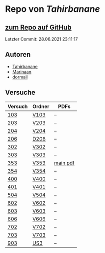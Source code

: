 # Repo von *Tahirbanane*

## [zum Repo auf GitHub](https://github.com/Tahirbanane/AP)

Letzter Commit: 28.06.2021 23:11:17

## Autoren
- [Tahirbanane](https://github.com/Tahirbanane)
- [Marinaan](https://github.com/Marinaan)
- [dormail](https://github.com/dormail)

## Versuche

|       Versuch       |                         Ordner                         |                                                       PDFs                                                       |
|---------------------|--------------------------------------------------------|------------------------------------------------------------------------------------------------------------------|
|[103](../versuch/103)|[V103](https://github.com/Tahirbanane/AP/tree/main/V103)|–                                                                                                                 |
|[203](../versuch/203)|[V203](https://github.com/Tahirbanane/AP/tree/main/V203)|–                                                                                                                 |
|[204](../versuch/204)|[V204](https://github.com/Tahirbanane/AP/tree/main/V204)|–                                                                                                                 |
|[206](../versuch/206)|[D206](https://github.com/Tahirbanane/AP/tree/main/D206)|–                                                                                                                 |
|[302](../versuch/302)|[V302](https://github.com/Tahirbanane/AP/tree/main/V302)|–                                                                                                                 |
|[303](../versuch/303)|[V303](https://github.com/Tahirbanane/AP/tree/main/V303)|–                                                                                                                 |
|[353](../versuch/353)|[V353](https://github.com/Tahirbanane/AP/tree/main/V353)|[main.pdf](https://docs.google.com/viewer?url=https://raw.githubusercontent.com/Tahirbanane/AP/main/V353/main.pdf)|
|[354](../versuch/354)|[V354](https://github.com/Tahirbanane/AP/tree/main/V354)|–                                                                                                                 |
|[400](../versuch/400)|[V400](https://github.com/Tahirbanane/AP/tree/main/V400)|–                                                                                                                 |
|[401](../versuch/401)|[V401](https://github.com/Tahirbanane/AP/tree/main/V401)|–                                                                                                                 |
|[504](../versuch/504)|[V504](https://github.com/Tahirbanane/AP/tree/main/V504)|–                                                                                                                 |
|[602](../versuch/602)|[V602](https://github.com/Tahirbanane/AP/tree/main/V602)|–                                                                                                                 |
|[603](../versuch/603)|[V603](https://github.com/Tahirbanane/AP/tree/main/V603)|–                                                                                                                 |
|[606](../versuch/606)|[V606](https://github.com/Tahirbanane/AP/tree/main/V606)|–                                                                                                                 |
|[702](../versuch/702)|[V702](https://github.com/Tahirbanane/AP/tree/main/V702)|–                                                                                                                 |
|[703](../versuch/703)|[V703](https://github.com/Tahirbanane/AP/tree/main/V703)|–                                                                                                                 |
|[903](../versuch/903)|[US3](https://github.com/Tahirbanane/AP/tree/main/US3)  |–                                                                                                                 |
